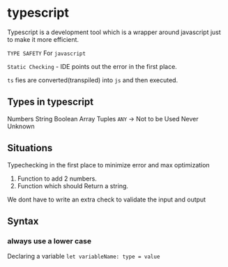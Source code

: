 # typescript

Typescript is a development tool which is a wrapper around javascript just to make it more efficient.

`TYPE SAFETY` For `javascript`

`Static Checking` - IDE points out the error in the first place.

`ts` fies are converted(transpiled) into `js` and then executed.

## Types in typescript

Numbers
String
Boolean
Array
Tuples
`ANY` -> Not to be Used
Never
Unknown

## Situations 

Typechecking in the first place to minimize error and max optimization
1. Function to add 2 numbers.
2. Function which should Return a string.

We dont have to write an extra check to validate the input and output

## Syntax

### always use a lower case

Declaring a variable
`let variableName: type = value`